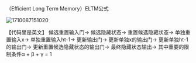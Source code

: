 （Efficient Long Term Memory）ELTM公式

![1710087151020](https://github.com/weirdoZHANG/Efficient-Long-Term-Memory/assets/142579062/fced45fb-3629-4dd5-b623-ead5d19a0bb1)

【代码里是英文】
候选重置输入门->
候选隐藏状态->
重置候选隐藏状态->
单独重置输入x->
单独重置输入ht-1->
更新输出门->
更新单独x的输出门->
更新单独ht-1的输出门->
更新重置候选隐藏状态的输出门->
最终隐藏状态输出->
其中重要的限制条件α + β + γ = 1  
